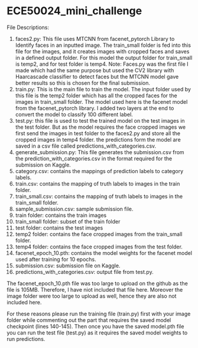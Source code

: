 # ECE50024_mini_challenge

File Descriptions:

1. faces2.py:
   This file uses MTCNN from facenet_pytorch Library to Identify faces in an inputted image. The train_small folder is fed into this file for the images, and it creates images with cropped faces and saves in a defined output folder. For this model the output folder for train_small is temp2, and for test folder is temp4.
    Note: Faces.py was the first file I made which had the same purpose but used the CV2 library with Haarcascade classifier to detect faces but the MTCNN model gave better results so this is chosen for the final submission.
2. train.py:
    This is the main file to train the model. The input folder used by this file is the temp2 folder which has all the cropped faces for the images in train_small folder. The model used here is the facenet model from the facenet_pytorch library. I added two layers at the end to convert the model to classify 100 different label. 
3. test.py: 
   this file is used to test the trained model on the test images in the test folder. But as the model requires the face cropped images we first send the images in test folder to the faces2.py and store all the cropped images in temp4 folder. the predictions form the model are saved in a csv file called predictions_with_categories.csv. 
4. generate_submission.py:
   This file generates the submission.csv from the prediction_with_categories.csv in the format required for the submission on Kaggle. 
5. category.csv:
   contains the mappings of prediction labels to category labels.
6. train.csv:
   contains the mapping of truth labels to images in the train folder.
7. train_small.csv:
   contains the mapping of truth labels to images in the train_small folder.
8. sample_submission.csv:
   sample submission file.
9. train folder:
   contains the train images 
10. train_small folder:
    subset of the train folder
11. test folder:
    contains the test images
12. temp2 folder:
    contains the face cropped images from the train_small folder.
13. temp4 folder:
    contains the face cropped images from the test folder. 
14. facenet_epoch_10.pth:
    contains the model weights for the facenet model used after training for 10 epochs. 
15. submission.csv:
    submission file on Kaggle.
16. predictions_with_categories.csv:
    output file from test.py.

The facenet_epoch_10.pth file was too large to upload on the github as the file is 105MB. Therefore, I have niot included that file here. Moreover the image folder were too large to upload as well, hence they are also not included here. 

For these reasons please run the training file (train.py) first with your image folder while commenting out the part that requires the saved model checkpoint (lines 140-145). Then once you have the saved model.pth file you can run the test file (test.py) as it requires the saved model weights to run predictions. 
